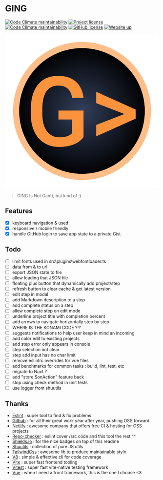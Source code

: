 # GING

[![Code Climate maintainability](https://img.shields.io/codeclimate/maintainability/Shuunen/a-great-repo?style=flat)](https://codeclimate.com/github/Shuunen/a-great-repo)
[![Project license](https://img.shields.io/github/license/Shuunen/a-great-repo.svg?color=informational)](https://github.com/Shuunen/a-great-repo/blob/master/LICENSE)
[![Code Climate maintainability](https://img.shields.io/codeclimate/maintainability/Shuunen/ging?style=flat)](https://codeclimate.com/github/Shuunen/ging)
[![GitHub license](https://img.shields.io/github/license/shuunen/ging.svg?color=informational)](https://github.com/Shuunen/ging/blob/master/LICENSE)
[![Website up](https://img.shields.io/website/https/shuunen-ging.netlify.app.svg)](https://shuunen-ging.netlify.app)

![logo](public/images/logo.svg)

> GING Is Not Gantt, but kind of :)

## Features

- [x] keyboard navigation & used
- [x] responsive / mobile friendly
- [x] handle GitHub login to save app state to a private Gist

## Todo

- [ ] limit fonts used in src\plugins\webfontloader.ts
- [ ] data from & to url
- [ ] export JSON state to file
- [ ] allow loading that JSON file
- [ ] floating plus button that dynamically add project/step
- [ ] refresh button to clear cache & get latest version
- [ ] edit step in modal
- [ ] add Markdown description to a step
- [ ] add complete status on a step
- [ ] allow complete step on edit mode
- [ ] underline project title with completion percent
- [ ] add arrows to navigate horizontally step by step
- [ ] WHERE IS THE KONAMI CODE ?!?
- [ ] suggests notifications to help user keep in mind an incoming
- [ ] add color edit to existing projects
- [ ] add step error only appears in console
- [ ] step selection not clear
- [ ] step add input has no char limit
- [ ] remove eslintrc overrides for vue files
- [ ] add benchmarks for common tasks : build, lint, test, etc
- [ ] migrate to Nuxt ?
- [ ] add "store.$onAction" feature back
- [ ] stop using check method in unit tests
- [ ] use logger from shuutils

## Thanks

- [Eslint](https://eslint.org) : super tool to find & fix problems
- [Github](https://github.com) : for all their great work year after year, pushing OSS forward
- [Netlify](https://netlify.com) : awesome company that offers free CI & hosting for OSS projects
- [Repo-checker](https://github.com/Shuunen/repo-checker) : eslint cover /src code and this tool the rest ^^
- [Shields.io](https://shields.io) : for the nice badges on top of this readme
- [Shuutils](https://github.com/Shuunen/shuutils) : collection of pure JS utils
- [TailwindCss](https://tailwindcss.com) : awesome lib to produce maintainable style
- [V8](https://github.com/demurgos/v8-coverage) : simple & effective cli for code coverage
- [Vite](https://github.com/vitejs/vite) : super fast frontend tooling
- [Vitest](https://github.com/vitest-dev/vitest) : super fast vite-native testing framework
- [Vue](https://vuejs.org) : when I need a front framework, this is the one I choose <3
